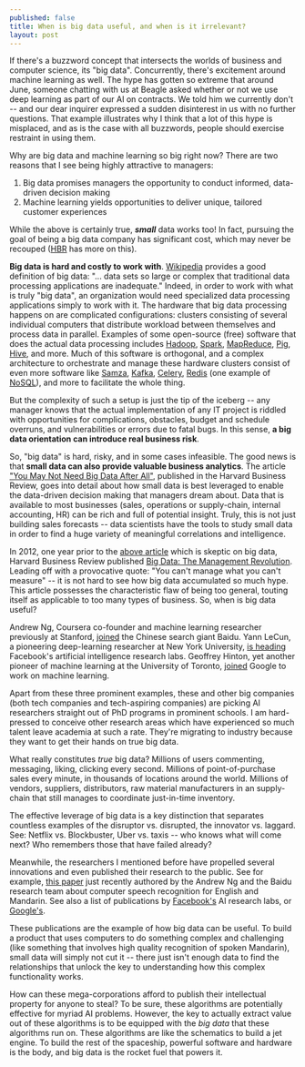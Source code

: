 ```yaml
---
published: false
title: When is big data useful, and when is it irrelevant?
layout: post
---
```

If there's a buzzword concept that intersects the worlds of business and computer science, its "big data". Concurrently, there's excitement around machine learning as well. The hype has gotten so extreme that around June, someone chatting with us at Beagle asked whether or not we use deep learning as part of our AI on contracts. We told him we currently don't -- and our dear inquirer expressed a sudden disinterest in us with no further questions. That example illustrates why I think that a lot of this hype is misplaced, and as is the case with all buzzwords, people should exercise restraint in using them.

Why are big data and machine learning so big right now? There are two reasons that I see being highly attractive to managers:

1. Big data promises managers the opportunity to conduct informed, data-driven decision making
2. Machine learning yields opportunities to deliver unique, tailored customer experiences

While the above is certainly true, ***small*** data works too! In fact, pursuing the goal of being a big data company has significant cost, which may never be recouped ([HBR](https://hbr.org/2013/12/you-may-not-need-big-data-after-all) has more on this).

**Big data is hard and costly to work with**. [Wikipedia](https://en.wikipedia.org/wiki/Big_data) provides a good definition of big data: "... data sets so large or complex that traditional data processing applications are inadequate." Indeed, in order to work with what is truly "big data", an organization would need specialized data processing applications simply to work with it. The hardware that big data processing happens on are complicated configurations: clusters consisting of several individual computers that distribute workload between themselves and process data in parallel. Examples of some open-source (free) software that does the actual data processing includes [Hadoop](https://hadoop.apache.org/), [Spark](http://spark.apache.org/), [MapReduce](http://research.google.com/archive/mapreduce.html), [Pig](https://pig.apache.org/), [Hive](https://hive.apache.org/), and more. Much of this software is orthogonal, and a complex architecture to orchestrate and manage these hardware clusters consist of even more software like [Samza](http://samza.apache.org/), [Kafka](http://kafka.apache.org/), [Celery](http://www.celeryproject.org/), [Redis](http://redis.io/) (one example of [NoSQL](https://en.wikipedia.org/wiki/NoSQL)), and more to facilitate the whole thing.

But the complexity of such a setup is just the tip of the iceberg -- any manager knows that the actual implementation of any IT project is riddled with opportunities for complications, obstacles, budget and schedule overruns, and vulnerabilities or errors due to fatal bugs. In this sense, **a big data orientation can introduce real business risk**.

So, "big data" is hard, risky, and in some cases infeasible. The good news is that **small data can also provide valuable business analytics**. The article ["You May Not Need Big Data After All"](https://hbr.org/2013/12/you-may-not-need-big-data-after-all), published in the Harvard Business Review, goes into detail about how small data is best leveraged to enable the data-driven decision making that managers dream about. Data that is available to most businesses (sales, operations or supply-chain, internal accounting, HR) can be rich and full of potential insight. Truly, this is not just building sales forecasts -- data scientists have the tools to study small data in order to find a huge variety of meaningful correlations and intelligence.

In 2012, one year prior to the [above article](https://hbr.org/2013/12/you-may-not-need-big-data-after-all) which is skeptic on big data, Harvard Business Review published [Big Data: The Management Revolution](https://hbr.org/2012/10/big-data-the-management-revolution). Leading off with a provocative quote: "You can't manage what you can't measure" -- it is not hard to see how big data accumulated so much hype. This article possesses the characteristic flaw of being too general, touting itself as applicable to too many types of business. So, when is big data useful?

Andrew Ng, Coursera co-founder and machine learning researcher previously at Stanford, [joined](http://venturebeat.com/2014/07/30/andrew-ng-baidu/) the Chinese search giant Baidu. Yann LeCun, a pioneering deep-learning researcher at New York University, [is heading](http://techcrunch.com/2013/12/09/facebook-artificial-intelligence-lab-lecun/) Facebook's artificial intelligence research labs. Geoffrey Hinton, yet another pioneer of machine learning at the University of Toronto, [joined](http://www.wired.com/2014/01/geoffrey-hinton-deep-learning/) Google to work on machine learning.

Apart from these three prominent examples, these and other big companies (both tech companies and tech-aspiring companies) are picking AI researchers straight out of PhD programs in prominent schools. I am hard-pressed to conceive other research areas which have experienced so much talent leave academia at such a rate. They're migrating to industry because they want to get their hands on true big data.

What really constitutes *true* big data? Millions of users commenting,  messaging, liking, clicking every second. Millions of point-of-purchase sales every minute, in thousands of locations around the world. Millions of vendors, suppliers, distributors, raw material manufacturers in an supply-chain that still manages to coordinate just-in-time inventory.

The effective leverage of big data is a key distinction that separates countless examples of the disruptor vs. disrupted, the innovator vs. laggard. See: Netflix vs. Blockbuster, Uber vs. taxis -- who knows what will come next? Who remembers those that have failed already?

Meanwhile, the researchers I mentioned before have propelled several innovations and even published their research to the public. See for example, [this paper](http://arxiv.org/abs/1512.02595) just recently authored by the Andrew Ng and the Baidu research team about computer speech recognition for English and Mandarin. See also a list of publications by [Facebook's](https://research.facebook.com/publications/ai/) AI research labs, or [Google's](http://research.google.com/pubs/ArtificialIntelligenceandMachineLearning.html).

These publications are the example of how big data can be useful. To build a product that uses computers to do something complex and challenging (like something that involves high quality recognition of spoken Mandarin), small data will simply not cut it -- there just isn't enough data to find the relationships that unlock the key to understanding how this complex functionality works.

How can these mega-corporations afford to publish their intellectual property for anyone to steal? To be sure, these algorithms are potentially effective for myriad AI problems. However, the key to actually extract value out of these algorithms is to be equipped with the *big data* that these algorithms run on. These algorithms are like the schematics to build a jet engine. To build the rest of the spaceship, powerful software and hardware is the body, and big data is the rocket fuel that powers it.